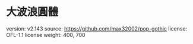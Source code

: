 # 大波浪圓體

version: v2.143
source: https://github.com/max32002/pop-gothic
license: OFL-1.1 license
weight: 400, 700